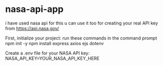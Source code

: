 # nasa-api-app
i have used nasa api for this u can use it too for creating your real API key from https://api.nasa.gov/

First, initialize your project:
run these commands in the command prompt
npm init -y
npm install express axios ejs dotenv

Create a .env file for your NASA API key:
NASA_API_KEY=YOUR_NASA_API_KEY_HERE
